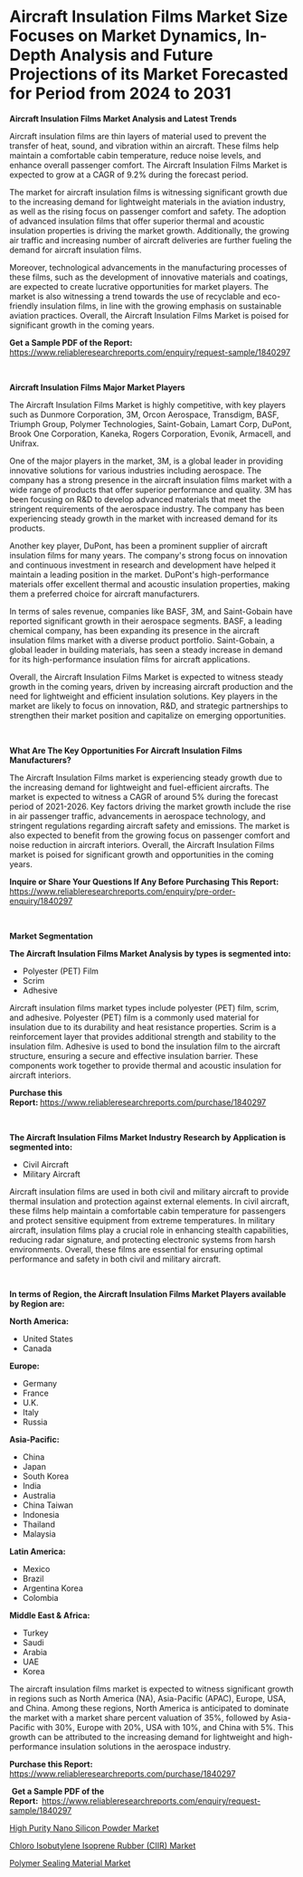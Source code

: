 <p><h1>Aircraft Insulation Films Market Size Focuses on Market Dynamics, In-Depth Analysis and Future Projections of its Market Forecasted for Period from 2024 to 2031</h1></p><p><strong>Aircraft Insulation Films Market Analysis and Latest Trends</strong></p>
<p><p>Aircraft insulation films are thin layers of material used to prevent the transfer of heat, sound, and vibration within an aircraft. These films help maintain a comfortable cabin temperature, reduce noise levels, and enhance overall passenger comfort. The Aircraft Insulation Films Market is expected to grow at a CAGR of 9.2% during the forecast period.</p><p>The market for aircraft insulation films is witnessing significant growth due to the increasing demand for lightweight materials in the aviation industry, as well as the rising focus on passenger comfort and safety. The adoption of advanced insulation films that offer superior thermal and acoustic insulation properties is driving the market growth. Additionally, the growing air traffic and increasing number of aircraft deliveries are further fueling the demand for aircraft insulation films.</p><p>Moreover, technological advancements in the manufacturing processes of these films, such as the development of innovative materials and coatings, are expected to create lucrative opportunities for market players. The market is also witnessing a trend towards the use of recyclable and eco-friendly insulation films, in line with the growing emphasis on sustainable aviation practices. Overall, the Aircraft Insulation Films Market is poised for significant growth in the coming years.</p></p>
<p><strong>Get a Sample PDF of the Report:&nbsp;</strong> <a href="https://www.reliableresearchreports.com/enquiry/request-sample/1840297">https://www.reliableresearchreports.com/enquiry/request-sample/1840297</a></p>
<p>&nbsp;</p>
<p><strong>Aircraft Insulation Films Major Market Players</strong></p>
<p><p>The Aircraft Insulation Films Market is highly competitive, with key players such as Dunmore Corporation, 3M, Orcon Aerospace, Transdigm, BASF, Triumph Group, Polymer Technologies, Saint-Gobain, Lamart Corp, DuPont, Brook One Corporation, Kaneka, Rogers Corporation, Evonik, Armacell, and Unifrax.</p><p>One of the major players in the market, 3M, is a global leader in providing innovative solutions for various industries including aerospace. The company has a strong presence in the aircraft insulation films market with a wide range of products that offer superior performance and quality. 3M has been focusing on R&D to develop advanced materials that meet the stringent requirements of the aerospace industry. The company has been experiencing steady growth in the market with increased demand for its products.</p><p>Another key player, DuPont, has been a prominent supplier of aircraft insulation films for many years. The company's strong focus on innovation and continuous investment in research and development have helped it maintain a leading position in the market. DuPont's high-performance materials offer excellent thermal and acoustic insulation properties, making them a preferred choice for aircraft manufacturers.</p><p>In terms of sales revenue, companies like BASF, 3M, and Saint-Gobain have reported significant growth in their aerospace segments. BASF, a leading chemical company, has been expanding its presence in the aircraft insulation films market with a diverse product portfolio. Saint-Gobain, a global leader in building materials, has seen a steady increase in demand for its high-performance insulation films for aircraft applications.</p><p>Overall, the Aircraft Insulation Films Market is expected to witness steady growth in the coming years, driven by increasing aircraft production and the need for lightweight and efficient insulation solutions. Key players in the market are likely to focus on innovation, R&D, and strategic partnerships to strengthen their market position and capitalize on emerging opportunities.</p></p>
<p>&nbsp;</p>
<p><strong>What Are The Key Opportunities For Aircraft Insulation Films Manufacturers?</strong></p>
<p><p>The Aircraft Insulation Films market is experiencing steady growth due to the increasing demand for lightweight and fuel-efficient aircrafts. The market is expected to witness a CAGR of around 5% during the forecast period of 2021-2026. Key factors driving the market growth include the rise in air passenger traffic, advancements in aerospace technology, and stringent regulations regarding aircraft safety and emissions. The market is also expected to benefit from the growing focus on passenger comfort and noise reduction in aircraft interiors. Overall, the Aircraft Insulation Films market is poised for significant growth and opportunities in the coming years.</p></p>
<p><strong>Inquire or Share Your Questions If Any Before Purchasing This Report:</strong> <a href="https://www.reliableresearchreports.com/enquiry/pre-order-enquiry/1840297">https://www.reliableresearchreports.com/enquiry/pre-order-enquiry/1840297</a></p>
<p>&nbsp;</p>
<p><strong>Market Segmentation</strong></p>
<p><strong>The Aircraft Insulation Films Market Analysis by types is segmented into:</strong></p>
<p><ul><li>Polyester (PET) Film</li><li>Scrim</li><li>Adhesive</li></ul></p>
<p><p>Aircraft insulation films market types include polyester (PET) film, scrim, and adhesive. Polyester (PET) film is a commonly used material for insulation due to its durability and heat resistance properties. Scrim is a reinforcement layer that provides additional strength and stability to the insulation film. Adhesive is used to bond the insulation film to the aircraft structure, ensuring a secure and effective insulation barrier. These components work together to provide thermal and acoustic insulation for aircraft interiors.</p></p>
<p><strong>Purchase this Report:&nbsp;</strong><a href="https://www.reliableresearchreports.com/purchase/1840297">https://www.reliableresearchreports.com/purchase/1840297</a></p>
<p>&nbsp;</p>
<p><strong>The Aircraft Insulation Films Market Industry Research by Application is segmented into:</strong></p>
<p><ul><li>Civil Aircraft</li><li>Military Aircraft</li></ul></p>
<p><p>Aircraft insulation films are used in both civil and military aircraft to provide thermal insulation and protection against external elements. In civil aircraft, these films help maintain a comfortable cabin temperature for passengers and protect sensitive equipment from extreme temperatures. In military aircraft, insulation films play a crucial role in enhancing stealth capabilities, reducing radar signature, and protecting electronic systems from harsh environments. Overall, these films are essential for ensuring optimal performance and safety in both civil and military aircraft.</p></p>
<p>&nbsp;</p>
<p><strong>In terms of Region, the Aircraft Insulation Films Market Players available by Region are:</strong></p>
<p>
    <p> <strong> North America: </strong>
        <ul>
            <li>United States</li>
            <li>Canada</li>
        </ul>
        </p> 
    <p> <strong> Europe: </strong>
        <ul>
            <li>Germany</li>
            <li>France</li>
            <li>U.K.</li>
            <li>Italy</li>
            <li>Russia</li>
        </ul>
        </p> 
    <p> <strong> Asia-Pacific: </strong>
        <ul>
            <li>China</li>
            <li>Japan</li>
            <li>South Korea</li>
            <li>India</li>
            <li>Australia</li>
            <li>China Taiwan</li>
            <li>Indonesia</li>
            <li>Thailand</li>
            <li>Malaysia</li>
        </ul>
        </p> 
    <p> <strong> Latin America: </strong>
        <ul>
            <li>Mexico</li>
            <li>Brazil</li>
            <li>Argentina Korea</li>
            <li>Colombia</li>
        </ul>
        </p> 
    <p> <strong> Middle East & Africa: </strong>
        <ul>
            <li>Turkey</li>
            <li>Saudi</li>
            <li>Arabia</li>
            <li>UAE</li>
            <li>Korea</li>
        </ul>
    </p>
    </p>
<p><p>The aircraft insulation films market is expected to witness significant growth in regions such as North America (NA), Asia-Pacific (APAC), Europe, USA, and China. Among these regions, North America is anticipated to dominate the market with a market share percent valuation of 35%, followed by Asia-Pacific with 30%, Europe with 20%, USA with 10%, and China with 5%. This growth can be attributed to the increasing demand for lightweight and high-performance insulation solutions in the aerospace industry.</p></p>
<p><strong>Purchase this Report: </strong><a href="https://www.reliableresearchreports.com/purchase/1840297">https://www.reliableresearchreports.com/purchase/1840297</a></p>
<p>&nbsp;<strong>Get a Sample PDF of the Report:&nbsp;&nbsp;</strong><a href="https://www.reliableresearchreports.com/enquiry/request-sample/1840297">https://www.reliableresearchreports.com/enquiry/request-sample/1840297</a></p>
<p><strong></strong></p>
<p><p><a href="https://github.com/danielneavesallisons03mba/Market-Research-Report-List-1/blob/main/high-purity-nano-silicon-powder-market.md">High Purity Nano Silicon Powder Market</a></p><p><a href="https://github.com/dimitrishawkinswaynenp91rgz/Market-Research-Report-List-1/blob/main/chloro-isobutylene-isoprene-rubber-ciir-market.md">Chloro Isobutylene Isoprene Rubber (CIIR) Market</a></p><p><a href="https://github.com/pizolina/Market-Research-Report-List-3/blob/main/polymer-sealing-material-market.md">Polymer Sealing Material Market</a></p></p>